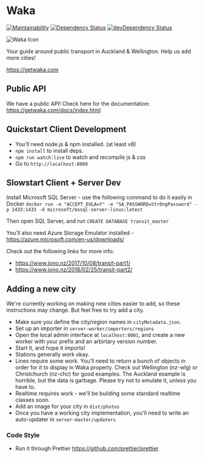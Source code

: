 # Waka

[![Maintainability](https://api.codeclimate.com/v1/badges/bf59f49c861eee7e624e/maintainability)](https://codeclimate.com/github/consindo/waka/maintainability)
[![Dependency Status](https://david-dm.org/consindo/waka.svg?theme=shields.io)](https://david-dm.org/consindo/waka)
[![devDependency Status](https://david-dm.org/consindo/waka/dev-status.svg?theme=shields.io)](https://david-dm.org/consindo/waka#info=devDependencies)

![Waka Icon](https://raw.githubusercontent.com/consindo/waka/master/dist/branding/launcher-icon-3x.png)

Your guide around public transport in Auckland & Wellington. Help us add more cities!

<https://getwaka.com>

## Public API

We have a public API! Check here for the documentation: <https://getwaka.com/docs/index.html>

## Quickstart Client Development

* You'll need node.js & npm installed. (at least v8)
* `npm install` to install deps.
* `npm run watch:live` to watch and recompile js & css
* Go to `http://localhost:8009`

## Slowstart Client + Server Dev

Install Microsoft SQL Server - use the following command to do it easily in Docker
`docker run -e "ACCEPT_EULA=Y" -e "SA_PASSWORD=Str0ngPassword" -p 1433:1433 -d microsoft/mssql-server-linux:latest`

Then open SQL Server, and run `CREATE DATABASE transit_master`

You'll also need Azure Storage Emulator installed - https://azure.microsoft.com/en-us/downloads/

Check out the following links for more info:

* <https://www.jono.nz/2017/10/08/transit-part1/>
* <https://www.jono.nz/2018/02/25/transit-part2/>

## Adding a new city

We're currently working on making new cities easier to add, so these instructions may change. But feel free to try add a city.

* Make sure you define the city/region names in `cityMetadata.json`.
* Set up an importer in `server-worker/importers/regions`
* Open the local admin interface at `localhost:8001`, and create a new worker with your prefix and an arbirtary version number.
* Start it, and hope it imports!
* Stations generally work okay.
* Lines require some work. You'll need to return a bunch of objects in order for it to display in Waka properly. Check out Wellington (nz-wlg) or Christchurch (nz-chc) for good examples. The Auckland example is horrible, but the data is garbage. Please try not to emulate it, unless you have to.
* Realtime requires work - we'll be building some standard realtime classes soon.
* Add an image for your city in `dist/photos`
* Once you have a working city implementation, you'll need to write an auto-updater in `server-master/updaters`

### Code Style

* Run it through Prettier <https://github.com/prettier/prettier>
